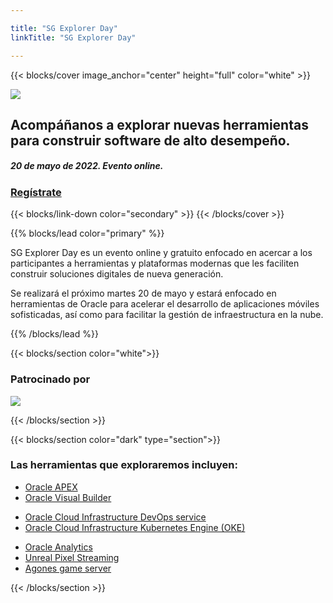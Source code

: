 ```yaml
---

title: "SG Explorer Day"
linkTitle: "SG Explorer Day"  

---
```


{{< blocks/cover image_anchor="center" height="full" color="white" >}}
<div class="container">
	<div class="row justify-content-around align-items-center mb-5">
		<div class="col-8 col-md-5">
			<img class="img-fluid" src="/explorerday/images/logo.png" />
		</div>
		<div class="col-11 col-md-6">
			<h2 class="text-white">Acompáñanos a explorar nuevas herramientas para construir software de alto desempeño.</h2>
			<div class="d-flex justify-content-center">
			<h5 class="bg-secondary text-white py-2 px-3">20 de mayo de 2022. Evento online.</h5>
			</div>
		</div>
	</div>	
    <a class="btn btn-primary px-3 pt-3 pb-2 mb-5" target="_blank" href="https://sg1.run/sgexplorerday"><h3>Regístrate</h3></a>
</div>


{{< blocks/link-down color="secondary" >}}
{{< /blocks/cover >}}


{{% blocks/lead color="primary" %}}

SG Explorer Day es un evento online y gratuito enfocado en acercar a los participantes a herramientas y plataformas modernas que les faciliten construir soluciones digitales de nueva generación.

Se realizará el próximo martes 20 de mayo y estará enfocado en herramientas de Oracle para acelerar el desarrollo de aplicaciones móviles sofisticadas, así como para facilitar la gestión de infraestructura en la nube.

{{% /blocks/lead %}}

{{< blocks/section color="white">}}
<div class="col text-center">
<h3>Patrocinado por</h3>
<a href="https://www.oracle.com/mx/cloud/" target="_blank">
    <img src="/explorerday/images/sponsors/Oracle_Cloud.png" class="img-fluid">
</a>
</div>

{{< /blocks/section >}}


{{< blocks/section color="dark" type="section">}}
<h3 class="text-center mb-5">Las herramientas que exploraremos incluyen:</h3>
<div id="tools-list" class="row">
<div class="col-12 col-md-4 my-0 py-0">

 * [Oracle APEX](https://apex.oracle.com/es/)
 * [Oracle Visual Builder](https://www.oracle.com/application-development/visual-builder/)
</div>
<div class="col-12 col-md-4">

 * [Oracle Cloud Infrastructure DevOps service](https://www.oracle.com/devops/devops-service/)
 * [Oracle Cloud Infrastructure Kubernetes Engine (OKE)](https://www.oracle.com/cloud-native/container-engine-kubernetes/)

</div>

<div class="col-12 col-md-4">

 * [Oracle Analytics](https://www.oracle.com/business-analytics/)
 * [Unreal Pixel Streaming](https://docs.unrealengine.com/5.0/en-US/pixel-streaming-in-unreal-engine/)
 * [Agones game server](https://agones.dev/site/)
</div>

</div>

{{< /blocks/section >}}




